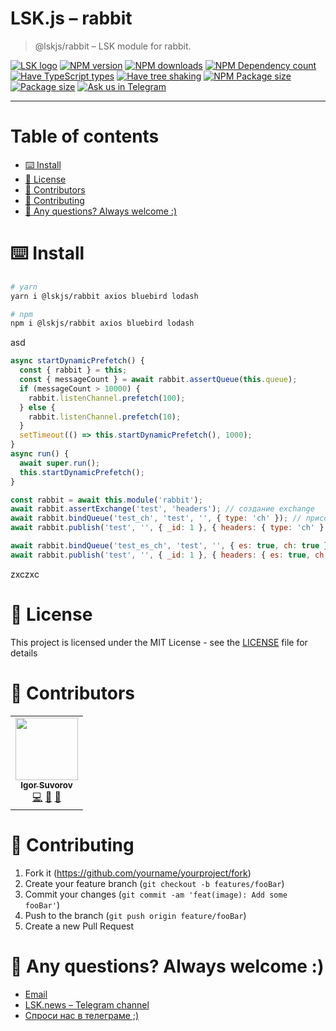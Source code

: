 # LSK.js – rabbit

> @lskjs/rabbit – LSK module for rabbit.

[![LSK logo](https://badgen.net/badge/icon/MADE%20BY%20LSK?icon=zeit\&label\&color=red\&labelColor=red)](https://github.com/lskjs)
[![NPM version](https://badgen.net/npm/v/@lskjs/rabbit)](https://www.npmjs.com/package/@lskjs/rabbit)
[![NPM downloads](https://badgen.net/npm/dt/@lskjs/rabbit)](https://www.npmjs.com/package/@lskjs/rabbit)
[![NPM Dependency count](https://badgen.net/bundlephobia/dependency-count/@lskjs/rabbit)](https://bundlephobia.com/result?p=@lskjs/rabbit)
[![Have TypeScript types](https://badgen.net/npm/types/@lskjs/rabbit)](https://www.npmjs.com/package/@lskjs/rabbit)
[![Have tree shaking](https://badgen.net/bundlephobia/tree-shaking/@lskjs/rabbit)](https://bundlephobia.com/result?p=@lskjs/rabbit)
[![NPM Package size](https://badgen.net/bundlephobia/minzip/@lskjs/rabbit)](https://bundlephobia.com/result?p=@lskjs/rabbit)
[![Package size](https://badgen.net//github/license/lskjs/lskjs)](https://github.com/lskjs/lskjs/blob/master/LICENSE)
[![Ask us in Telegram](https://img.shields.io/badge/Ask%20us%20in-Telegram-brightblue.svg)](https://t.me/lskjschat)

<!-- template file="scripts/templates/preview.md" start -->

<!-- template end -->

***

<!-- # 📒 Table of contents  -->

# Table of contents

*   [⌨️ Install](#️-install)
*   [📖 License](#-license)
*   [👥 Contributors](#-contributors)
*   [👏 Contributing](#-contributing)
*   [📮 Any questions? Always welcome :)](#-any-questions-always-welcome-)

# ⌨️ Install

```sh
# yarn
yarn i @lskjs/rabbit axios bluebird lodash

# npm
npm i @lskjs/rabbit axios bluebird lodash
```

asd

```js
async startDynamicPrefetch() {
  const { rabbit } = this;
  const { messageCount } = await rabbit.assertQueue(this.queue);
  if (messageCount > 10000) {
    rabbit.listenChannel.prefetch(100);
  } else {
    rabbit.listenChannel.prefetch(10);
  }
  setTimeout(() => this.startDynamicPrefetch(), 1000);
}
async run() {
  await super.run();
  this.startDynamicPrefetch();
}
```

```js
const rabbit = await this.module('rabbit');
await rabbit.assertExchange('test', 'headers'); // создание exchange
await rabbit.bindQueue('test_ch', 'test', '', { type: 'ch' }); // присоединение queue к exchange
await rabbit.publish('test', '', { _id: 1 }, { headers: { type: 'ch' } }); // отправка сообщения
```

```js
await rabbit.bindQueue('test_es_ch', 'test', '', { es: true, ch: true }); // пример с несколькими headers
await rabbit.publish('test', '', { _id: 1 }, { headers: { es: true, ch: true } });
```

zxczxc

# 📖 License

This project is licensed under the MIT License - see the [LICENSE](LICENSE) file for details

# 👥 Contributors

<!-- ALL-CONTRIBUTORS-LIST:START - Do not remove or modify this section -->

<!-- prettier-ignore-start -->

<!-- markdownlint-disable -->

<table>
  <tr>
    <td align="center"><a href="https://isuvorov.com"><img src="https://avatars2.githubusercontent.com/u/1056977?v=4?s=100" width="100px;" alt=""/><br /><sub><b>Igor Suvorov</b></sub></a><br /><a href="lskjs/lskjs///commits?author=isuvorov" title="Code">💻</a> <a href="#design-isuvorov" title="Design">🎨</a> <a href="#ideas-isuvorov" title="Ideas, Planning, & Feedback">🤔</a></td>
  </tr>
</table>
<!-- markdownlint-restore -->
<!-- prettier-ignore-end -->
<!-- ALL-CONTRIBUTORS-LIST:END -->

# 👏 Contributing

1.  Fork it (<https://github.com/yourname/yourproject/fork>)
2.  Create your feature branch (`git checkout -b features/fooBar`)
3.  Commit your changes (`git commit -am 'feat(image): Add some fooBar'`)
4.  Push to the branch (`git push origin feature/fooBar`)
5.  Create a new Pull Request

# 📮 Any questions? Always welcome :)

*   [Email](mailto:hi@isuvorov.com)
*   [LSK.news – Telegram channel](https://t.me/lskjs)
*   [Спроси нас в телеграме ;)](https://t.me/lskjschat)
